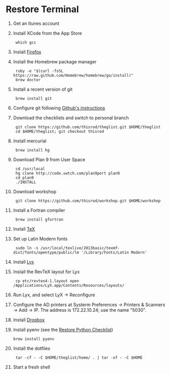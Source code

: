 Restore Terminal
===

1. Get an Itunes account

1. Install XCode from the App Store

        which gcc

2. Install [Firefox](http://www.mozilla.org/)

1. Install the Homebrew package manager

        ruby -e "$(curl -fsSL https://raw.github.com/Homebrew/homebrew/go/install)"
        brew doctor

2. Install a recent version of git

        brew install git

2. Configure git following [Github's instructions](https://help.github.com/articles/set-up-git#set-up-git)

3. Download the checklists and switch to personal branch

        git clone https://github.com/thisrod/theglist.git $HOME/theglist
        cd $HOME/theglist; git checkout thisrod

0. Install mercurial

        brew install hg

0. Download Plan 9 from User Space

        cd /usr/local
        hg clone http://code.swtch.com/plan9port plan9
        cd plan9
        ./INSTALL

0. Download workshop

        git clone https://github.com/thisrod/workshop.git $HOME/workshop

5. Install a Fortran compiler

        brew install gfortran

6. Install [TeX](http://mirror.ctan.org/systems/mac/mactex/mactex-basic.pkg)

6. Set up Latin Modern fonts

        sudo ln -s /usr/local/texlive/2013basic/texmf-dist/fonts/opentype/public/lm '/Library/Fonts/Latin Modern'

7. Install [Lyx](http://www.lyx.org/Download#toc4)

8. Install the RevTeX layout for Lyx

        cp etc/revtex4-1.layout open /Applications/LyX.app/Contents/Resources/layouts/

8. Run Lyx, and select LyX → Reconfigure

9. Configure the AD printers at Systerm Preferences → Printers & Scanners → Add → IP.  The address is 172.22.10.24; use the name "5030".

10. Install [Dropbox](https://www.dropbox.com/)

11. Install pyenv (see the [Restore Python Checklist](python.md))

        brew install pyenv

4. Install the dotfiles

        tar -cf - -C $HOME/theglist/home/ . | tar -xf - -C $HOME

13. Start a fresh shell
